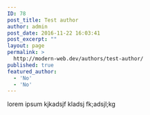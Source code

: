 ```yaml
---
ID: 78
post_title: Test author
author: admin
post_date: 2016-11-22 16:03:41
post_excerpt: ""
layout: page
permalink: >
  http://modern-web.dev/authors/test-author/
published: true
featured_author:
  - 'No'
  - 'No'
---
```

lorem ipsum kjkadsjf kladsj fk;adsjl;kg